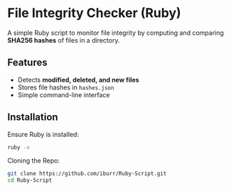 # File Integrity Checker (Ruby)

A simple Ruby script to monitor file integrity by computing and comparing **SHA256 hashes** of files in a directory.

## Features
- Detects **modified, deleted, and new files**
- Stores file hashes in `hashes.json`
- Simple command-line interface

## Installation
Ensure Ruby is installed:
```sh
ruby -v
```


Cloning the Repo:
```sh
git clone https://github.com/iburr/Ruby-Script.git
cd Ruby-Script
```
